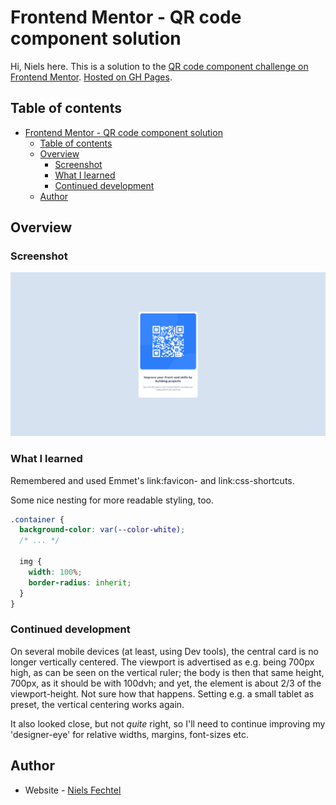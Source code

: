 # Frontend Mentor - QR code component solution

Hi, Niels here.
This is a solution to the [QR code component challenge on Frontend Mentor](https://www.frontendmentor.io/challenges/qr-code-component-iux_sIO_H). [Hosted on GH Pages](https://nielsfechtel.github.io/frontendmentor_1_qrcode/).

## Table of contents

- [Frontend Mentor - QR code component solution](#frontend-mentor---qr-code-component-solution)
  - [Table of contents](#table-of-contents)
  - [Overview](#overview)
    - [Screenshot](#screenshot)
    - [What I learned](#what-i-learned)
    - [Continued development](#continued-development)
  - [Author](#author)

## Overview

### Screenshot

![](./Screenshot.png)

### What I learned

Remembered and used Emmet's link:favicon- and link:css-shortcuts.

Some nice nesting for more readable styling, too.

```css
.container {
  background-color: var(--color-white);
  /* ... */

  img {
    width: 100%;
    border-radius: inherit;
  }
}
```

### Continued development

On several mobile devices (at least, using Dev tools), the central card is no longer vertically centered. The viewport is advertised as e.g. being 700px high, as can be seen on the vertical ruler; the body is then that same height, 700px, as it should be with 100dvh; and yet, the element is about 2/3 of the viewport-height. Not sure how that happens. Setting e.g. a small tablet as preset, the vertical centering works again.

It also looked close, but not _quite_ right, so I'll need to continue improving my 'designer-eye' for relative widths, margins, font-sizes etc.

## Author

- Website - [Niels Fechtel](https://niels-fechtel.com)
